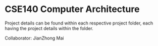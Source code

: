 # CSE140 Computer Architecture

Project details can be found within each respective project folder, each having the project details within the folder.

Collaborator: JianZhong Mai
